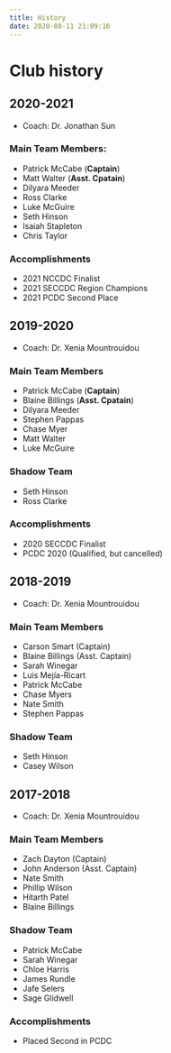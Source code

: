 ```yaml
---
title: History
date: 2020-08-11 21:09:16
---
```

# Club history

## 2020-2021

* Coach: Dr. Jonathan Sun

### Main Team Members:
- Patrick McCabe (**Captain**)
- Matt Walter (**Asst. Cpatain**)
- Dilyara Meeder
- Ross Clarke
- Luke McGuire
- Seth Hinson
- Isaiah Stapleton
- Chris Taylor

### Accomplishments
* 2021 NCCDC Finalist
* 2021 SECCDC Region Champions
* 2021 PCDC Second Place

## 2019-2020

* Coach: Dr. Xenia Mountrouidou

### Main Team Members
- Patrick McCabe (**Captain**)
- Blaine Billings (**Asst. Cpatain**)
- Dilyara Meeder
- Stephen Pappas
- Chase Myer
- Matt Walter
- Luke McGuire

### Shadow Team
- Seth Hinson 
- Ross Clarke 

### Accomplishments
* 2020 SECCDC Finalist 
* PCDC 2020 (Qualified, but cancelled)

## 2018-2019

* Coach: Dr. Xenia Mountrouidou

### Main Team Members
- Carson Smart (Captain)
- Blaine Billings (Asst. Captain)
- Sarah Winegar
- Luis Mejía-Ricart
- Patrick McCabe
- Chase Myers
- Nate Smith
- Stephen Pappas

### Shadow Team
- Seth Hinson
- Casey Wilson

## 2017-2018

* Coach: Dr. Xenia Mountrouidou

### Main Team Members
- Zach Dayton (Captain)
- John Anderson (Asst. Captain)
- Nate Smith
- Phillip Wilson
- Hitarth Patel
- Blaine Billings

### Shadow Team
- Patrick McCabe
- Sarah Winegar
- Chloe Harris
- James Rundle
- Jafe Selers
- Sage Glidwell

### Accomplishments
- Placed Second in PCDC